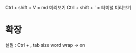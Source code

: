 Ctrl + shift + V = md 미리보기 
Ctrl + shift + ` = 터미널 미리보기 

# 확장
설절 : Ctrl + , 
tab size 
word wrap -> on 

